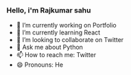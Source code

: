 ### Hello, i'm Rajkumar sahu


<!-- Here are some ideas to get you started:-->

- 🔭 I’m currently working on Portfolio
- 🌱 I’m currently learning React
- 👯 I’m looking to collaborate on Twitter
- 💬 Ask me about Python
- 📫 How to reach me: Twitter
- 😄 Pronouns: He
